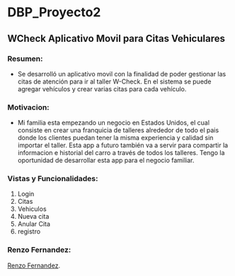 # DBP_Proyecto2
## WCheck Aplicativo Movil para Citas Vehiculares
 ### Resumen: 
 - Se desarrolló un aplicativo movil con la finalidad de poder gestionar las citas de atención para ir al taller W-Check. En el sistema se puede agregar vehículos y crear varias citas para cada vehículo.
 
 ### Motivacion:
 - Mi familia esta empezando un negocio en Estados Unidos, el cual consiste en crear una franquicia de talleres alrededor de todo el pais donde los clientes puedan tener la misma experiencia y calidad sin importar el taller. Esta app a futuro también va a servir para compartir la informacion e historial del carro a través de todos los talleres. Tengo la oportunidad de desarrollar esta app para el negocio familiar.

### Vistas y Funcionalidades:
1. Login
2. Citas
3. Vehiculos
4. Nueva cita
5. Anular Cita
6. registro
 
 ### Renzo Fernandez: 
 [Renzo Fernandez](https://github.com/renzofernandezutec).

